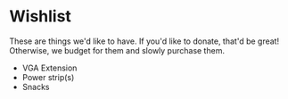 # Wishlist

These are things we'd like to have. If you'd like to donate, that'd be great! Otherwise, we budget for them and slowly purchase them.

- VGA Extension
- Power strip(s)
- Snacks
